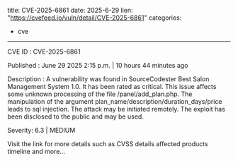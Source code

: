  
title: CVE-2025-6861
date: 2025-6-29
lien: "https://cvefeed.io/vuln/detail/CVE-2025-6861"
categories:
  - cve
---

CVE ID : CVE-2025-6861

Published :  June 29
2025
2:15 p.m. | 10 hours
44 minutes ago

Description : A vulnerability was found in SourceCodester Best Salon Management System 1.0. It has been rated as critical. This issue affects some unknown processing of the file /panel/add_plan.php. The manipulation of the argument plan_name/description/duration_days/price leads to sql injection. The attack may be initiated remotely. The exploit has been disclosed to the public and may be used.

Severity: 6.3 | MEDIUM

Visit the link for more details
such as CVSS details
affected products
timeline
and more...
